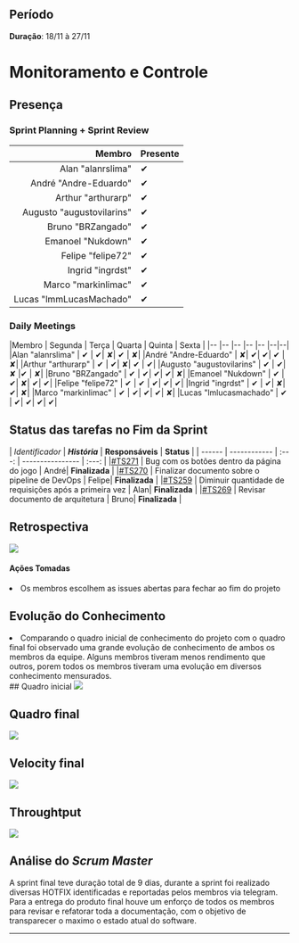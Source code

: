 ## Período

**Duração**: 18/11 à 27/11


# Monitoramento e Controle


## Presença
### Sprint Planning + Sprint Review

|Membro | Presente |
|---:|:---|
|Alan "alanrslima" | &#10004; |
|André "Andre-Eduardo" | &#10004; |
|Arthur "arthurarp" | &#10004; |
|Augusto "augustovilarins" | &#10004; |
|Bruno "BRZangado" | &#10004;|
|Emanoel "Nukdown" | &#10004; |
|Felipe "felipe72" | &#10004; |
|Ingrid "ingrdst" | &#10004; |
|Marco "markinlimac" | &#10004; |
|Lucas "lmmLucasMachado" | &#10004;|

### Daily Meetings


|Membro | Segunda | Terça | Quarta | Quinta | Sexta |
|-- |-- |-- |-- |-- |--|--|
|Alan "alanrslima" | &#10004; | &#10004;| &#x2718;| &#10004; |  &#x2718;|
|André "Andre-Eduardo" |  &#x2718;| &#10004;| &#10004;| &#10004; | &#x2718;|
|Arthur "arthurarp" | &#10004; | &#10004;| &#x2718;| &#10004; | &#10004;|
|Augusto "augustovilarins" | &#10004; | &#10004;|  &#x2718; |&#10004; |  &#x2718;|
|Bruno "BRZangado" | &#10004; | &#10004;| &#10004;| &#10004;| &#x2718;|
|Emanoel "Nukdown" | &#10004; | &#10004;|  &#x2718;| &#10004;| &#10004;|
|Felipe "felipe72" | &#10004; | &#10004; | &#10004;| &#10004;| &#10004;|
|Ingrid "ingrdst" | &#10004; | &#10004;|  &#x2718;| &#10004;| &#x2718;|
|Marco "markinlimac" | &#10004; | &#10004;| &#10004;| &#10004;| &#x2718;|
|Lucas "lmlucasmachado" | &#10004; | &#10004;| &#10004;| &#10004;| &#10004;|



## Status das tarefas no Fim da Sprint

| *Identificador* | ***História*** |  **Responsáveis** | **Status** |
| ------ | ------------ |     :---:     |  ---------------- | :---:  |
|[#TS271](https://github.com/fga-eps-mds/2018.2-GamesBI/issues/271) | Bug com os botões dentro da página do jogo  | André| **Finalizada**  |
|[#TS270](https://github.com/fga-eps-mds/2018.2-GamesBI/issues/270) | 	Finalizar documento sobre o pipeline de DevOps   | Felipe| **Finalizada** |
|[#TS259](https://github.com/fga-eps-mds/2018.2-GamesBI/issues/259) | Diminuir quantidade de requisições após a primeira vez  |  Alan| **Finalizada** |
|[#TS269](https://github.com/fga-eps-mds/2018.2-GamesBI/issues/269) | Revisar documento de arquitetura | Bruno| **Finalizada**  |


## Retrospectiva

<img src="https://i.imgur.com/Qug4Fmu.png">

#### Ações Tomadas
<li>Os membros escolhem as issues abertas para fechar ao fim do projeto</li>

## Evolução do Conhecimento
<li>Comparando o quadro inicial de conhecimento do projeto com o quadro final foi observado uma grande evolução de conhecimento de ambos os membros da equipe. Alguns membros tiveram menos rendimento que outros, porem todos os membros tiveram uma evolução em diversos conhecimento mensurados.</li>
## Quadro inicial

<img src="https://i.imgur.com/KWpzNpm.png" />

## Quadro final

<img src="https://i.imgur.com/qrJ2pHL.png" />


## Velocity final

<img src="https://i.imgur.com/Xkxqudk.png">

## Throughtput

<img src="https://i.imgur.com/r9bcV9a.png">

## Análise do <i>Scrum Master</i>    
A sprint final teve duração total de 9 dias, durante a sprint foi realizado diversas HOTFIX identificadas e reportadas pelos membros via telegram. Para a entrega do produto final houve um enforço de todos os membros para revisar e refatorar toda a documentação, com o objetivo de transparecer o maximo o estado atual do software.





***
